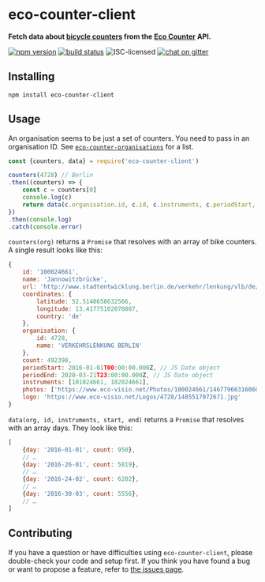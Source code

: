 # eco-counter-client

**Fetch data about [bicycle counters](https://en.wikipedia.org/wiki/Traffic_count#Bicycle_and_pedestrian_traffic_counting_devices) from the [Eco Counter](http://www.eco-compteur.com/en/) API.**

[![npm version](https://img.shields.io/npm/v/eco-counter-client.svg)](https://www.npmjs.com/package/eco-counter-client)
[![build status](https://img.shields.io/travis/derhuerst/eco-counter-client.svg)](https://travis-ci.org/derhuerst/eco-counter-client)
![ISC-licensed](https://img.shields.io/github/license/derhuerst/eco-counter-client.svg)
[![chat on gitter](https://badges.gitter.im/derhuerst.svg)](https://gitter.im/derhuerst)


## Installing

```shell
npm install eco-counter-client
```


## Usage

An organisation seems to be just a set of counters. You need to pass in an organisation ID. See [`eco-counter-organisations`](https://github.com/derhuerst/eco-counter-organisations) for a list.

```js
const {counters, data} = require('eco-counter-client')

counters(4728) // Berlin
.then((counters) => {
	const c = counters[0]
	console.log(c)
	return data(c.organisation.id, c.id, c.instruments, c.periodStart, c.periodEnd)
})
.then(console.log)
.catch(console.error)
```

`counters(org)` returns a `Promise` that resolves with an array of bike counters. A single result looks like this:

```js
{
	id: '100024661',
	name: 'Jannowitzbrücke',
	url: 'http://www.stadtentwicklung.berlin.de/verkehr/lenkung/vlb/de/erhebungen.shtml',
	coordinates: {
		latitude: 52.5140658632566,
		longitude: 13.41775102070807,
		country: 'de'
	},
	organisation: {
		id: 4728,
		name: 'VERKEHRSLENKUNG BERLIN'
	},
	count: 492398,
	periodStart: 2016-01-01T00:00:00.000Z, // JS Date object
	periodEnd: 2020-03-21T23:00:00.000Z, // JS Date object
	instruments: [101024661, 102024661],
	photos: ['https://www.eco-visio.net/Photos/100024661/14677966316060.jpg'],
	logo: 'https://www.eco-visio.net/Logos/4728/1485517072671.jpg'
}
```

`data(org, id, instruments, start, end)` returns a `Promise` that resolves with an array days. They look like this:

```js
[
	{day: '2016-01-01', count: 950},
	// …
	{day: '2016-26-01', count: 5819},
	// …
	{day: '2016-24-02', count: 6202},
	// …
	{day: '2016-30-03', count: 5556},
	// …
]
```


## Contributing

If you have a question or have difficulties using `eco-counter-client`, please double-check your code and setup first. If you think you have found a bug or want to propose a feature, refer to [the issues page](https://github.com/derhuerst/eco-counter-client/issues).
